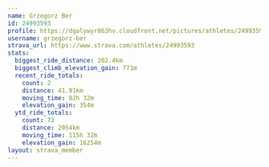 ```yaml
---
name: Grzegorz Ber
id: 24993593
profile: https://dgalywyr863hv.cloudfront.net/pictures/athletes/24993593/7453165/11/large.jpg
username: grzegorz-ber
strava_url: https://www.strava.com/athletes/24993593
stats:
  biggest_ride_distance: 202.4km
  biggest_climb_elevation_gain: 771m
  recent_ride_totals:
    count: 2
    distance: 41.91km
    moving_time: 02h 32m
    elevation_gain: 354m
  ytd_ride_totals:
    count: 72
    distance: 2054km
    moving_time: 115h 32m
    elevation_gain: 16254m
layout: strava_member
--- 
```

